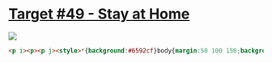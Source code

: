 # [Target #49 - Stay at Home](https://cssbattle.dev/play/49)

![](https://cssbattle.dev/targets/49.png)

```HTML
<p i><p><p j><style>*{background:#6592cf}body{margin:50 100 150;background:#243d83;clip-path:polygon(50% 0,0 100%,0 200%,100% 200%,100% 100%)}p{position:fixed;width:100;height:10;background:#eeb850;top:129;left:150;border-radius:10px}[i]{width:150;height:120;background:#243d83;top:114;left:125}[j]{width:50;height:60;top:184;left:175
```
